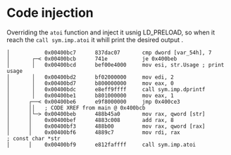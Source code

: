 # Code injection

Overriding the ```atoi``` function and inject it usnig LD_PRELOAD, so when it reach the ```call sym.imp.atoi``` it whill print the desired output .

```r2
│           0x00400bc7      837dac07       cmp dword [var_54h], 7
│       ┌─< 0x00400bcb      741e           je 0x400beb
│       │   0x00400bcd      bef00e4000     mov esi, str.Usage ; print usage
│       │   0x00400bd2      bf02000000     mov edi, 2
│       │   0x00400bd7      b800000000     mov eax, 0
│       │   0x00400bdc      e8eff9ffff     call sym.imp.dprintf
│       │   0x00400be1      b801000000     mov eax, 1
│      ┌──< 0x00400be6      e9f8000000     jmp 0x400ce3
│      ││   ; CODE XREF from main @ 0x400bcb
│      │└─> 0x00400beb      488b45a0       mov rax, qword [str]
│      │    0x00400bef      4883c008       add rax, 8
│      │    0x00400bf3      488b00         mov rax, qword [rax]
│      │    0x00400bf6      4889c7         mov rdi, rax                ; const char *str
│      │    0x00400bf9      e812faffff     call sym.imp.atoi
```
